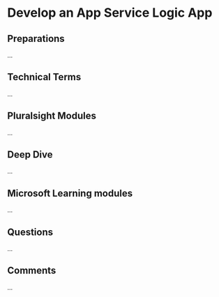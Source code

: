 # Develop an App Service Logic App

## Preparations
...

## Technical Terms
...

## Pluralsight Modules
...

## Deep Dive
...

## Microsoft Learning modules
...

## Questions
...

## Comments
...